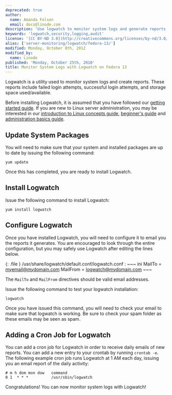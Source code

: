 ```yaml
---
deprecated: true
author:
  name: Amanda Folson
  email: docs@linode.com
description: 'Use logwatch to monitor system logs and generate reports.'
keywords: 'logwatch,security,logging,audit'
license: '[CC BY-ND 3.0](http://creativecommons.org/licenses/by-nd/3.0/us/)'
alias: ['server-monitoring/logwatch/fedora-13/']
modified: Monday, October 8th, 2012
modified_by:
  name: Linode
published: 'Monday, October 25th, 2010'
title: Monitor System Logs with Logwatch on Fedora 13
---
```




Logwatch is a utility used to monitor system logs and create reports. These reports include failed login attempts, successful login attempts, and storage space used/available.

Before installing Logwatch, it is assumed that you have followed our [getting started guide](/docs/getting-started/). If you are new to Linux server administration, you may be interested in our [introduction to Linux concepts guide](/docs/tools-reference/introduction-to-linux-concepts/), [beginner's guide](/docs/beginners-guide/) and [administration basics guide](/docs/using-linux/administration-basics).

Update System Packages
----------------------

You will need to make sure that your system and installed packages are up to date by issuing the following command:

    yum update

Once this has completed, you are ready to install Logwatch.

Install Logwatch
----------------

Issue the following command to install Logwatch:

    yum install logwatch

Configure Logwatch
------------------

Once you have installed Logwatch, you will need to configure it to email you the reports it generates. You are encouraged to look through the entire configuration, but you may safely use Logwatch after editing the lines below.

{: .file }
/usr/share/logwatch/default.conf/logwatch.conf
:   ~~~ ini
    MailTo = myemail@mydomain.com
    MailFrom = logwatch@mydomain.com
    ~~~

The `MailTo` and `MailFrom` directives should be valid email addresses.

Issue the following command to test your logwatch installation:

    logwatch

Once you have issued this command, you will need to check your email to make sure that logwatch is working. Be sure to check your spam folder as these emails may be seen as spam.

Adding a Cron Job for Logwatch
------------------------------

You can add a cron job for Logwatch in order to receive daily emails of new reports. You can add a new entry to your crontab by running `crontab -e`. The following example cron job runs Logwatch at 1 AM each day, issuing you an email report of the daily activity:

    # m h dom mon dow   command
    0 1  * * *          /usr/sbin/logwatch

Congratulations! You can now monitor system logs with Logwatch!



